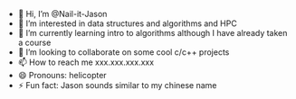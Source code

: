 - 👋 Hi, I’m @Nail-it-Jason
- 👀 I’m interested in data structures and algorithms and HPC
- 🌱 I’m currently learning intro to algorithms although I have already taken a course
- 💞️ I’m looking to collaborate on some cool c/c++ projects
- 📫 How to reach me xxx.xxx.xxx.xxx
- 😄 Pronouns: helicopter
- ⚡ Fun fact: Jason sounds similar to my chinese name

<!---
Nail-it-Jason/Nail-it-Jason is a ✨ special ✨ repository because its `README.md` (this file) appears on your GitHub profile.
You can click the Preview link to take a look at your changes.
--->
